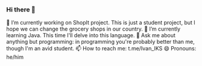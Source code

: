 ### Hi there 👋
🔭 I’m currently working on ShopIt project. This is just a student project, but I hope we can change the grocery shops in our country. 
🌱 I’m currently learning Java. This time I'll delve into this language.
💬 Ask me about anything but programming: in programming you're probably better than me, though I'm an avid student.
📫 How to reach me: t.me/Ivan_IKS
😄 Pronouns: he/him

<!--
**IvanSynenko/IvanSynenko** is a ✨ _special_ ✨ repository because its `README.md` (this file) appears on your GitHub profile.


-->
